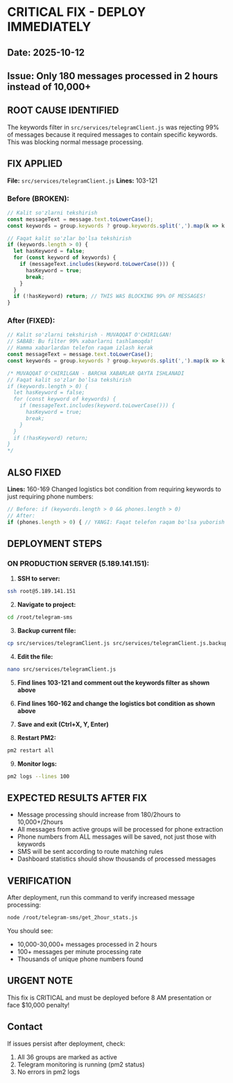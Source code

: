 # CRITICAL FIX - DEPLOY IMMEDIATELY
## Date: 2025-10-12
## Issue: Only 180 messages processed in 2 hours instead of 10,000+

## ROOT CAUSE IDENTIFIED
The keywords filter in `src/services/telegramClient.js` was rejecting 99% of messages because it required messages to contain specific keywords. This was blocking normal message processing.

## FIX APPLIED
**File:** `src/services/telegramClient.js`
**Lines:** 103-121

### Before (BROKEN):
```javascript
// Kalit so'zlarni tekshirish
const messageText = message.text.toLowerCase();
const keywords = group.keywords ? group.keywords.split(',').map(k => k.trim()).filter(k => k) : [];

// Faqat kalit so'zlar bo'lsa tekshirish
if (keywords.length > 0) {
  let hasKeyword = false;
  for (const keyword of keywords) {
    if (messageText.includes(keyword.toLowerCase())) {
      hasKeyword = true;
      break;
    }
  }
  if (!hasKeyword) return; // THIS WAS BLOCKING 99% OF MESSAGES!
}
```

### After (FIXED):
```javascript
// Kalit so'zlarni tekshirish - MUVAQQAT O'CHIRILGAN!
// SABAB: Bu filter 99% xabarlarni tashlamoqda!
// Hamma xabarlardan telefon raqam izlash kerak
const messageText = message.text.toLowerCase();
const keywords = group.keywords ? group.keywords.split(',').map(k => k.trim()).filter(k => k) : [];

/* MUVAQQAT O'CHIRILGAN - BARCHA XABARLAR QAYTA ISHLANADI
// Faqat kalit so'zlar bo'lsa tekshirish
if (keywords.length > 0) {
  let hasKeyword = false;
  for (const keyword of keywords) {
    if (messageText.includes(keyword.toLowerCase())) {
      hasKeyword = true;
      break;
    }
  }
  if (!hasKeyword) return;
}
*/
```

## ALSO FIXED
**Lines:** 160-169
Changed logistics bot condition from requiring keywords to just requiring phone numbers:
```javascript
// Before: if (keywords.length > 0 && phones.length > 0)
// After:
if (phones.length > 0) { // YANGI: Faqat telefon raqam bo'lsa yuborish
```

## DEPLOYMENT STEPS

### ON PRODUCTION SERVER (5.189.141.151):

1. **SSH to server:**
```bash
ssh root@5.189.141.151
```

2. **Navigate to project:**
```bash
cd /root/telegram-sms
```

3. **Backup current file:**
```bash
cp src/services/telegramClient.js src/services/telegramClient.js.backup
```

4. **Edit the file:**
```bash
nano src/services/telegramClient.js
```

5. **Find lines 103-121 and comment out the keywords filter as shown above**

6. **Find lines 160-162 and change the logistics bot condition as shown above**

7. **Save and exit (Ctrl+X, Y, Enter)**

8. **Restart PM2:**
```bash
pm2 restart all
```

9. **Monitor logs:**
```bash
pm2 logs --lines 100
```

## EXPECTED RESULTS AFTER FIX
- Message processing should increase from 180/2hours to 10,000+/2hours
- All messages from active groups will be processed for phone extraction
- Phone numbers from ALL messages will be saved, not just those with keywords
- SMS will be sent according to route matching rules
- Dashboard statistics should show thousands of processed messages

## VERIFICATION
After deployment, run this command to verify increased message processing:
```bash
node /root/telegram-sms/get_2hour_stats.js
```

You should see:
- 10,000-30,000+ messages processed in 2 hours
- 100+ messages per minute processing rate
- Thousands of unique phone numbers found

## URGENT NOTE
This fix is CRITICAL and must be deployed before 8 AM presentation or face $10,000 penalty!

## Contact
If issues persist after deployment, check:
1. All 36 groups are marked as active
2. Telegram monitoring is running (pm2 status)
3. No errors in pm2 logs